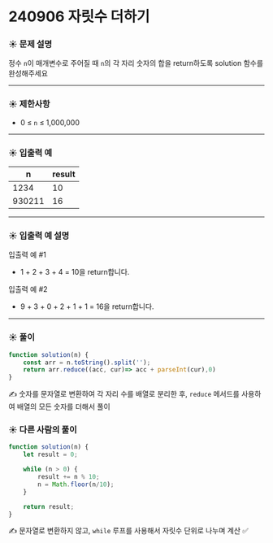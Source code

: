 # 240906 자릿수 더하기

### ☀️ 문제 설명

정수 `n`이 매개변수로 주어질 때 `n`의 각 자리 숫자의 합을 return하도록 solution 함수를 완성해주세요

---

### ☀️ **제한사항**

- 0 ≤ `n` ≤ 1,000,000

---

### ☀️ **입출력 예**

| n | result |
| --- | --- |
| 1234 | 10 |
| 930211 | 16 |

---

### ☀️ **입출력 예 설명**

입출력 예 #1

- 1 + 2 + 3 + 4 = 10을 return합니다.

입출력 예 #2

- 9 + 3 + 0 + 2 + 1 + 1 = 16을 return합니다.

---

### ☀️ 풀이

```jsx
function solution(n) {
    const arr = n.toString().split('');
    return arr.reduce((acc, cur)=> acc + parseInt(cur),0)
}
```

✍️ 숫자를 문자열로 변환하여 각 자리 수를 배열로 분리한 후, `reduce` 메서드를 사용하여 배열의 모든 숫자를 더해서 풀이

### ☀️ 다른 사람의 풀이

```jsx
function solution(n) {
    let result = 0;

    while (n > 0) {
        result += n % 10;
        n = Math.floor(n/10);
    }

    return result;
}

```

✍️  문자열로 변환하지 않고, `while` 루프를 사용해서 자릿수 단위로 나누며 계산 ✅